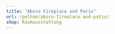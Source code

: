 ```yaml
---
title: "Absco Fireplace and Patio"
url: /pelham/absco-fireplace-and-patio/
shop: Raumausstattung
---
```

